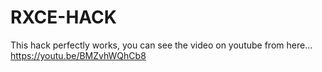 # RXCE-HACK
This hack perfectly works, you can see the video on youtube from here... https://youtu.be/BMZvhWQhCb8
